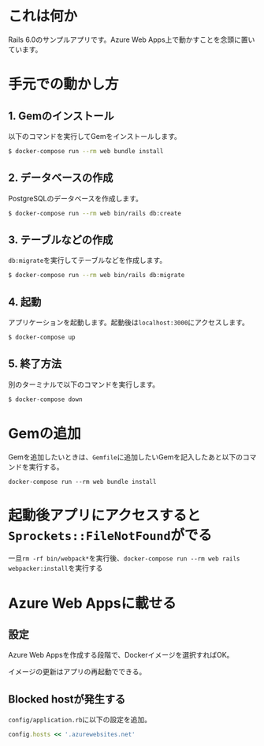 # これは何か

Rails 6.0のサンプルアプリです。Azure Web Apps上で動かすことを念頭に置いています。

# 手元での動かし方

## 1. Gemのインストール

以下のコマンドを実行してGemをインストールします。

```bash
$ docker-compose run --rm web bundle install
```

## 2. データベースの作成

PostgreSQLのデータベースを作成します。

```bash
$ docker-compose run --rm web bin/rails db:create
```

## 3. テーブルなどの作成

`db:migrate`を実行してテーブルなどを作成します。

```bash
$ docker-compose run --rm web bin/rails db:migrate
```

## 4. 起動

アプリケーションを起動します。起動後は`localhost:3000`にアクセスします。

```bash
$ docker-compose up
```

## 5. 終了方法

別のターミナルで以下のコマンドを実行します。

```bash
$ docker-compose down
```

# Gemの追加

Gemを追加したいときは、`Gemfile`に追加したいGemを記入したあと以下のコマンドを実行する。

```
docker-compose run --rm web bundle install
```

# 起動後アプリにアクセスすると`Sprockets::FileNotFound`がでる

一旦`rm -rf bin/webpack*`を実行後、`docker-compose run --rm web rails webpacker:install`を実行する

# Azure Web Appsに載せる

## 設定

Azure Web Appsを作成する段階で、Dockerイメージを選択すればOK。

イメージの更新はアプリの再起動でできる。

## Blocked hostが発生する

`config/application.rb`に以下の設定を追加。

```ruby
config.hosts << '.azurewebsites.net'
```
